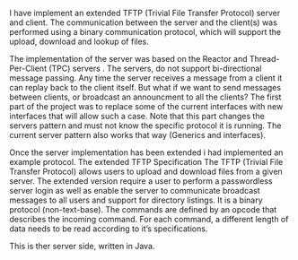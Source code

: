 I have implement an extended TFTP (Trivial File Transfer Protocol)
server and client. The communication between the server and the client(s) was
performed using a binary communication protocol, which will support the upload,
download and lookup of files. 

The implementation of the server was based on the Reactor and Thread-Per-Client
(TPC) servers . The servers, do not support bi-directional message passing.
Any time the server receives a message from a client it can replay back
to the client itself. But what if we want to send messages between clients, or broadcast
an announcment to all the clients?
The first part of the project was to replace some
of the current interfaces with new interfaces that will allow such a case. Note that this
part changes the servers pattern and must not know the specific protocol it is running.
The current server pattern also works that way (Generics and interfaces).

Once the server implementation has been extended i had implemented an
example protocol. The extended TFTP Specification The TFTP (Trivial File Transfer
Protocol) allows users to upload and download files from a given server. 
The extended version require a user to perform a passwordless server login as well as enable the
server to communicate broadcast messages to all users and support for directory listings.
It is a binary protocol (non-text-base). The commands are defined by an opcode that describes
the incoming command. For each command, a different length of data needs to be read
according to it’s specifications. 

This is ther server side, written in Java.
